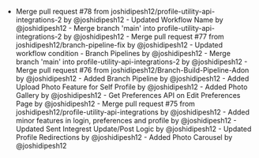 - Merge pull request #78 from joshidipesh12/profile-utility-api-integrations-2 by @joshidipesh12 - Updated Workflow Name by @joshidipesh12 - Merge branch 'main' into profile-utility-api-integrations-2 by @joshidipesh12 - Merge pull request #77 from joshidipesh12/branch-pipeline-fix by @joshidipesh12 - Updated workflow condition - Branch Pipelines by @joshidipesh12 - Merge branch 'main' into profile-utility-api-integrations-2 by @joshidipesh12 - Merge pull request #76 from joshidipesh12/Branch-Build-Pipeline-Adon by @joshidipesh12 - Added Branch Pipeline by @joshidipesh12 - Added Upload Photo Feature for Self Profile by @joshidipesh12 - Added Photo Gallery by @joshidipesh12 - Get Preferences API on Edit Preferences Page by @joshidipesh12 - Merge pull request #75 from joshidipesh12/profile-utility-api-integrations by @joshidipesh12 - Added minor features in login, preferences and profile by @joshidipesh12 - Updated Sent Integrest Update/Post Logic by @joshidipesh12 - Updated Profile Redirections by @joshidipesh12 - Added Photo Carousel by @joshidipesh12
